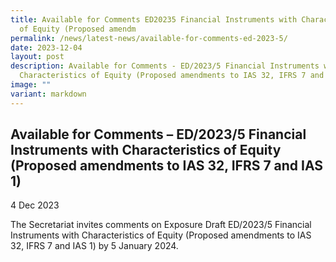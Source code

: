 ```yaml
---
title: Available for Comments ED20235 Financial Instruments with Characteristics
  of Equity (Proposed amendm
permalink: /news/latest-news/available-for-comments-ed-2023-5/
date: 2023-12-04
layout: post
description: Available for Comments - ED/2023/5 Financial Instruments with
  Characteristics of Equity (Proposed amendments to IAS 32, IFRS 7 and IAS 1)
image: ""
variant: markdown
---
```

Available for Comments – ED/2023/5 Financial Instruments with Characteristics of Equity (Proposed amendments to IAS 32, IFRS 7 and IAS 1)
--------------------------------


4 Dec 2023

The Secretariat invites comments on Exposure Draft ED/2023/5 Financial Instruments with Characteristics of Equity (Proposed amendments to IAS 32, IFRS 7 and IAS 1) by 5 January 2024.
